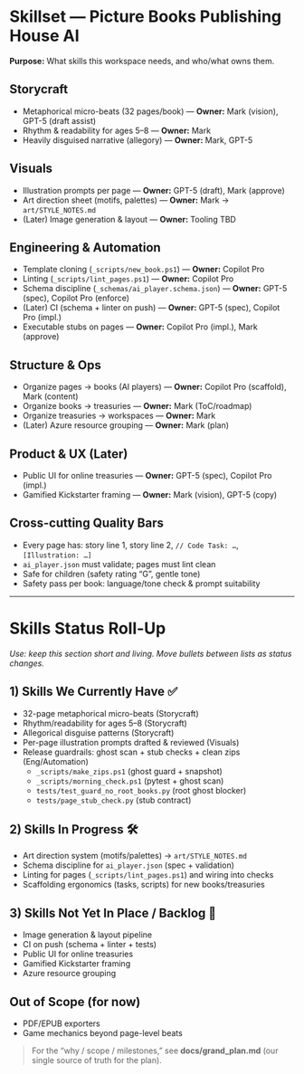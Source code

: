 # Skillset — Picture Books Publishing House AI

**Purpose:** What skills this workspace needs, and who/what owns them.

## Storycraft
- Metaphorical micro-beats (32 pages/book) — **Owner:** Mark (vision), GPT-5 (draft assist)
- Rhythm & readability for ages 5–8 — **Owner:** Mark
- Heavily disguised narrative (allegory) — **Owner:** Mark, GPT-5

## Visuals
- Illustration prompts per page — **Owner:** GPT-5 (draft), Mark (approve)
- Art direction sheet (motifs, palettes) — **Owner:** Mark → `art/STYLE_NOTES.md`
- (Later) Image generation & layout — **Owner:** Tooling TBD

## Engineering & Automation
- Template cloning (`_scripts/new_book.ps1`) — **Owner:** Copilot Pro
- Linting (`_scripts/lint_pages.ps1`) — **Owner:** Copilot Pro
- Schema discipline (`_schemas/ai_player.schema.json`) — **Owner:** GPT-5 (spec), Copilot Pro (enforce)
- (Later) CI (schema + linter on push) — **Owner:** GPT-5 (spec), Copilot Pro (impl.)
- Executable stubs on pages — **Owner:** Copilot Pro (impl.), Mark (approve)

## Structure & Ops
- Organize pages → books (AI players) — **Owner:** Copilot Pro (scaffold), Mark (content)
- Organize books → treasuries — **Owner:** Mark (ToC/roadmap)
- Organize treasuries → workspaces — **Owner:** Mark
- (Later) Azure resource grouping — **Owner:** Mark (plan)

## Product & UX (Later)
- Public UI for online treasuries — **Owner:** GPT-5 (spec), Copilot Pro (impl.)
- Gamified Kickstarter framing — **Owner:** Mark (vision), GPT-5 (copy)

## Cross-cutting Quality Bars
- Every page has: story line 1, story line 2, `// Code Task: …`, `[Illustration: …]`
- `ai_player.json` must validate; pages must lint clean
- Safe for children (safety rating “G”, gentle tone)
- Safety pass per book: language/tone check & prompt suitability

---

# Skills Status Roll-Up

_Use: keep this section short and living. Move bullets between lists as status changes._

## 1) Skills We Currently Have ✅
- 32-page metaphorical micro-beats (Storycraft)
- Rhythm/readability for ages 5–8 (Storycraft)
- Allegorical disguise patterns (Storycraft)
- Per-page illustration prompts drafted & reviewed (Visuals)
- Release guardrails: ghost scan + stub checks + clean zips (Eng/Automation)
  - `_scripts/make_zips.ps1` (ghost guard + snapshot)
  - `_scripts/morning_check.ps1` (pytest + ghost scan)
  - `tests/test_guard_no_root_books.py` (root ghost blocker)
  - `tests/page_stub_check.py` (stub contract)

## 2) Skills In Progress 🛠️
- Art direction system (motifs/palettes) → `art/STYLE_NOTES.md`
- Schema discipline for `ai_player.json` (spec + validation)
- Linting for pages (`_scripts/lint_pages.ps1`) and wiring into checks
- Scaffolding ergonomics (tasks, scripts) for new books/treasuries

## 3) Skills Not Yet In Place / Backlog 🧭
- Image generation & layout pipeline
- CI on push (schema + linter + tests)
- Public UI for online treasuries
- Gamified Kickstarter framing
- Azure resource grouping

## Out of Scope (for now)
- PDF/EPUB exporters
- Game mechanics beyond page-level beats

> For the “why / scope / milestones,” see **docs/grand_plan.md** (our single source of truth for the plan).
